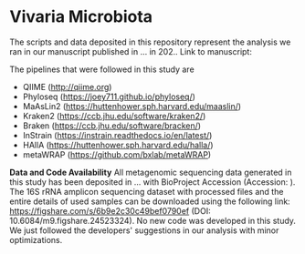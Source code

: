 # Vivaria Microbiota
The scripts and data deposited in this repository represent the analysis we ran in our manuscript published in ... in 202.. Link to manuscript:

The pipelines that were followed in this study are

- QIIME (http://qiime.org)
- Phyloseq (https://joey711.github.io/phyloseq/)
- MaAsLin2 (https://huttenhower.sph.harvard.edu/maaslin/)
- Kraken2 (https://ccb.jhu.edu/software/kraken2/)
- Braken (https://ccb.jhu.edu/software/bracken/)
- InStrain (https://instrain.readthedocs.io/en/latest/)
- HAllA (https://huttenhower.sph.harvard.edu/halla/)
- metaWRAP (https://github.com/bxlab/metaWRAP)

**Data and Code Availability** All metagenomic sequencing data generated in this study has been deposited in ... with BioProject Accession  (Accession: ). The 16S rRNA amplicon sequencing dataset with processed files and the entire details of used samples can be downloaded using the following link: https://figshare.com/s/6b9e2c30c49bef0790ef (DOI: 10.6084/m9.figshare.24523324). No new code was developed in this study. We just followed the developers' suggestions in our analysis with minor optimizations.



